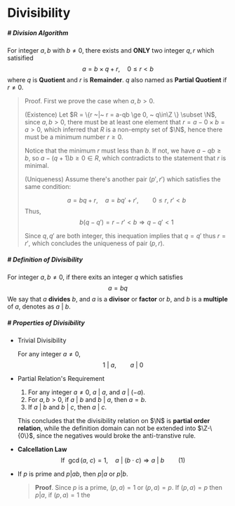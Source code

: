 # Divisibility

##### # Division Algorithm

For integer $a,b$ with $b\neq0$, there exists and **ONLY** two integer $q,r$ which satisified
$$
a = b \times q + r, \quad 0\leq r < b
$$
where $q$ is **Quotient** and $r$ is **Remainder**. $q$ also named as **Partial Quotient** if $r\neq0$.

> Proof. First we prove the case when $a, b > 0$.
>
> (Existence) Let $R = \{r ~|~ r = a-qb \ge 0, ~ q\in\Z \} \subset \N$, since $a, b>0$, there must be at least one element that $r = a - 0\times b = a > 0$, which inferred that $R$ is a non-empty set of $\N$, hence there must be a minimum number $r \ge 0$.
>
> Notice that the minimum $r$ must less than $b$. If not, we have $a-qb \ge b$, so $a-(q+1)b\ge 0\in R$, which contradicts to the statement that $r$ is minimal.
>
> (Uniqueness) Assume there's another pair $(p', r')$ which satisfies the same condition:
>
> $$
> a = bq + r, \quad a = bq' + r', \qquad 0 \leq r,\ r' <b
> $$
> Thus,
> $$
> b(q-q') = r-r' < b \Rightarrow q - q' < 1
> $$
>
> Since $q, q'$ are both integer, this inequation implies that $q=q'$ thus $r=r'$, which concludes the uniqueness of pair $(p, r)$.



##### # Definition of Divisibility

For integer $a, b\neq0$, if there exits an integer $q$ which satisfies
$$
a = bq
$$
We say that $a$ **divides** $b$, and $a$ is a **divisor** or **factor** or $b$, and $b$ is a **multiple** of $a$, denotes as $a \ | \ b$.



##### # Properties of Divisibility

- Trivial Divisibility

    For any integer $a\neq0$,
    $$
    1\ | \ a, \qquad a \ | \ 0
    $$

- Partial Relation's Requirement

    1. For any integer $a\neq0$, $a\ | \ a$, and $a \ | \ (-a)$.
    2. For $a, b> 0$, if $a \ | \ b$ and $b \ | \ a$, then $a=b$.
    3. If $a\ | \ b$ and $b \ | \ c$, then $a \ | \ c$.

    This concludes that the divisibility relation on $\N$ is **partial order relation**, while the definition domain can not be extended into $\Z-\{0\}$, since the negatives would broke the anti-transtive rule.

- **Calcellation Law**
    $$
    \textrm{If}\ \ \gcd(a,\ c) = 1, \quad a \ | \ (b\cdot c) \Rightarrow a \ | \ b \qquad (1)
    $$

- If $p$ is prime and $p|ab$, then $p|a$ or $p|b$.

    > **Proof**. Since $p$ is a prime, $(p, a) = 1$ or $(p, a)=p$. If $(p, a)=p$ then $p|a$, if $(p, a)=1$ the 



